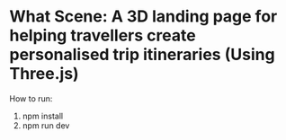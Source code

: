 # What Scene: A 3D landing page for helping travellers create personalised trip itineraries (Using Three.js)

How to run: <br />

1. npm install
2. npm run dev
